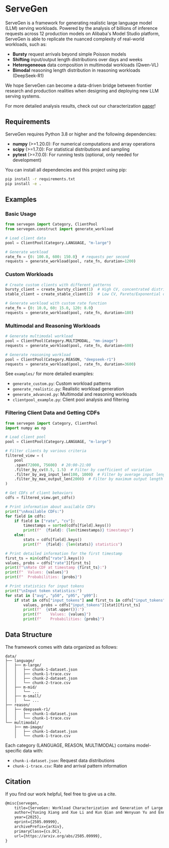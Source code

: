 # ServeGen

ServeGen is a framework for generating realistic large language model (LLM) serving workloads.
Powered by the analysis of billions of inference requests across 12 production models on Alibaba's Model Studio platform, ServeGen is able to replicate the nuanced complexity of real-world workloads, such as:

+ **Bursty** request arrivals beyond simple Poisson models
+ **Shifting** input/output length distributions over days and weeks
+ **Heterogeneous** data composition in multimodal workloads (Qwen-VL)
+ **Bimodal** reasoning length distribution in reasoning workloads (DeepSeek-R1)

We hope ServeGen can become a data-driven bridge between frontier research and production realities when designing and deploying new LLM serving systems.

For more detailed analysis results, check out our characterization [paper](https://www.arxiv.org/abs/2505.09999)!


## Requirements

ServeGen requires Python 3.8 or higher and the following dependencies:

- **numpy** (>=1.20.0): For numerical computations and array operations
- **scipy** (>=1.7.0): For statistical distributions and sampling
- **pytest** (>=7.0.0): For running tests (optional, only needed for development)

You can install all dependencies and this project using pip:

```bash
pip install -r requirements.txt
pip install -e .
```

## Examples

### Basic Usage

```python
from servegen import Category, ClientPool
from servegen.construct import generate_workload

# Load client data
pool = ClientPool(Category.LANGUAGE, "m-large")

# Generate workload
rate_fn = {0: 100.0, 600: 150.0}  # requests per second
requests = generate_workload(pool, rate_fn, duration=1200)
```

### Custom Workloads

```python
# Create custom clients with different patterns
bursty_client = create_bursty_client(1)  # High CV, concentrated distributions
stable_client = create_stable_client(2)  # Low CV, Pareto/Exponential distributions

# Generate workload with custom rate function
rate_fn = {0: 10.0, 60: 15.0, 120: 8.0}
requests = generate_workload(pool, rate_fn, duration=180)
```

### Multimodal and Reasoning Workloads

```python
# Generate multimodal workload
pool = ClientPool(Category.MULTIMODAL, "mm-image")
requests = generate_workload(pool, rate_fn, duration=600)

# Generate reasoning workload
pool = ClientPool(Category.REASON, "deepseek-r1")
requests = generate_workload(pool, rate_fn, duration=3600)
```

See `examples/` for more detailed examples:
- `generate_custom.py`: Custom workload patterns
- `generate_realistic.py`: Realistic workload generation
- `generate_advanced.py`: Multimodal and reasoning workloads
- `clientpool_example.py`: Client pool analysis and filtering

### Filtering Client Data and Getting CDFs

```python
from servegen import Category, ClientPool
import numpy as np

# Load client pool
pool = ClientPool(Category.LANGUAGE, "m-large")

# Filter clients by various criteria
filtered_view = (
    pool
    .span(72000, 75600)  # 20:00-21:00
    .filter_by_cv(0.5, 1.5)  # Filter by coefficient of variation
    .filter_by_avg_input_len(100, 1000)  # Filter by average input length
    .filter_by_max_output_len(2000)  # Filter by maximum output length
)

# Get CDFs of client behaviors
cdfs = filtered_view.get_cdfs()

# Print information about available CDFs
print("\nAvailable CDFs:")
for field in cdfs:
    if field in ["rate", "cv"]:
        timestamps = sorted(cdfs[field].keys())
        print(f"  {field}: {len(timestamps)} timestamps")
    else:
        stats = cdfs[field].keys()
        print(f"  {field}: {len(stats)} statistics")

# Print detailed information for the first timestamp
first_ts = min(cdfs["rate"].keys())
values, probs = cdfs["rate"][first_ts]
print(f"\nRate CDF at timestamp {first_ts}:")
print(f"  Values: {values}")
print(f"  Probabilities: {probs}")

# Print statistics for input tokens
print("\nInput token statistics:")
for stat in ["avg", "p50", "p95", "p99"]:
    if stat in cdfs["input_tokens"] and first_ts in cdfs["input_tokens"][stat]:
        values, probs = cdfs["input_tokens"][stat][first_ts]
        print(f"  {stat.upper()}:")
        print(f"    Values: {values}")
        print(f"    Probabilities: {probs}")
```

## Data Structure

The framework comes with data organized as follows:

```
data/
├── language/
│   ├── m-large/
│   │   ├── chunk-1-dataset.json
│   │   ├── chunk-1-trace.csv
│   │   ├── chunk-2-dataset.json
│   │   └── chunk-2-trace.csv
│   ├── m-mid/
│   │   └── ...
│   ├── m-small/
│   │   └── ...
├── reason/
│   ├── deepseek-r1/
│   │   ├── chunk-1-dataset.json
│   │   └── chunk-1-trace.csv
└── multimodal/
    ├── mm-image/
    │   ├── chunk-1-dataset.json
    │   └── chunk-1-trace.csv
```

Each category (LANGUAGE, REASON, MULTIMODAL) contains model-specific data with:
- `chunk-i-dataset.json`: Request data distributions
- `chunk-i-trace.csv`: Rate and arrival pattern information


## Citation

If you find our work helpful, feel free to give us a cite.

```txt
@misc{servegen,
    title={ServeGen: Workload Characterization and Generation of Large Language Model Serving in Production}, 
    author={Yuxing Xiang and Xue Li and Kun Qian and Wenyuan Yu and Ennan Zhai and Xin Jin},
    year={2025},
    eprint={2505.09999},
    archivePrefix={arXiv},
    primaryClass={cs.DC},
    url={https://arxiv.org/abs/2505.09999}, 
}
```
